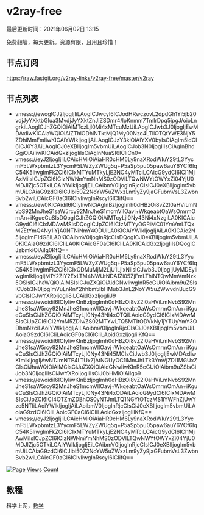 # v2ray-free
最后更新时间：2021年06月02日 13:15

免费翻墙，每天更新。资源有限，且用且珍惜！

## 节点订阅
https://raw.fastgit.org/v2ray-links/v2ray-free/master/v2ray

## 节点列表
- vmess://ewogICJ2IjogIjIiLAogICJwcyI6ICJodHRwczovL2dpdGh1Yi5jb20vdjJyYXktbGlua3MvdjJyYXktZnJlZSDmr4/lpKnmm7TmlrDpq5jpgJ/oioLngrkiLAogICJhZGQiOiAiMTczLjI0Mi4xMTcuMzUiLAogICJwb3J0IjogIjEwMDAxIiwKICAiaWQiOiAiZThlODhlNTktMjQ1My00Nzc4LTllOTQtYWE3NjY5ZDhiMmFmIiwKICAiYWlkIjogIjAiLAogICJzY3kiOiAiYXV0byIsCiAgIm5ldCI6ICJ0Y3AiLAogICJ0eXBlIjogIm5vbmUiLAogICJob3N0IjogIiIsCiAgInBhdGgiOiAiIiwKICAidGxzIjogIiIsCiAgInNuaSI6ICIiCn0=
- vmess://eyJ2IjogIjIiLCAicHMiOiAiaHR0cHM6Ly9naXRodWIuY29tL3YycmF5LWxpbmtzL3YycmF5LWZyZWUg5q+P5aSp5pu05paw6auY6YCf6IqC54K5IiwgImFkZCI6ICIxMTYuMTkyLjE2NC4yMTciLCAicG9ydCI6ICI1MjAxMiIsICJpZCI6ICIzNWNmYmNhMS0zODVlLTQwNWYtOWYxZi04YjU0MDJlZjc5OTkiLCAiYWlkIjogIjEiLCAibmV0IjogInRjcCIsICJ0eXBlIjogIm5vbmUiLCAiaG9zdCI6ICJlbi50Z2NoYW5uZWxzLm9yZy9jaGFubmVsL3ZwbnBvb2wiLCAicGF0aCI6ICIvIiwgInRscyI6ICIifQ==
- vmess://ew0KICAidiI6ICIyIiwNCiAgInBzIjogImh0dHBzOi8vZ2l0aHViLmNvbS92MnJheS1saW5rcy92MnJheS1mcmVlIOavj+WkqeabtOaWsOmrmOmAn+iKgueCuSIsDQogICJhZGQiOiAiMTcyLjI0Ny43Ni4xNzgiLA0KICAicG9ydCI6ICIxMDAwMSIsDQogICJpZCI6ICIzMTYyOGRiMC01YmVmLTQxM2EtYmQ4Ny1iYjA0NTNiNmY4ODUiLA0KICAiYWlkIjogIjAiLA0KICAic2N5IjogImF1dG8iLA0KICAibmV0IjogInRjcCIsDQogICJ0eXBlIjogIm5vbmUiLA0KICAiaG9zdCI6ICIiLA0KICAicGF0aCI6ICIiLA0KICAidGxzIjogIiIsDQogICJzbmkiOiAiIg0KfQ==
- vmess://eyJ2IjogIjIiLCAicHMiOiAiaHR0cHM6Ly9naXRodWIuY29tL3YycmF5LWxpbmtzL3YycmF5LWZyZWUg5q+P5aSp5pu05paw6auY6YCf6IqC54K5IiwgImFkZCI6ICIxODMuMjM2LjU1LjIxNiIsICJwb3J0IjogIjUyMDEyIiwgImlkIjogIjM1Y2ZiY2ExLTM4NWUtNDA1Zi05ZjFmLThiNTQwMmVmNzk5OSIsICJhaWQiOiAiMSIsICJuZXQiOiAidGNwIiwgInR5cGUiOiAibm9uZSIsICJob3N0IjogImVuLnRnY2hhbm5lbHMub3JnL2NoYW5uZWwvdnBucG9vbCIsICJwYXRoIjogIi8iLCAidGxzIjogIiJ9
- vmess://ewoidiI6ICIyIiwKInBzIjogImh0dHBzOi8vZ2l0aHViLmNvbS92MnJheS1saW5rcy92MnJheS1mcmVlIOavj+WkqeabtOaWsOmrmOmAn+iKgueCuSIsCiJhZGQiOiAiMTcyLjI0Ny43Ni4xOTQiLAoicG9ydCI6ICIxMDAwMSIsCiJpZCI6ICI2YmM5ZDIwZS02MTYwLTQ5MTItODVkNy1jYTUyYmY3ODhmNzciLAoiYWlkIjogIjAiLAoibmV0IjogInRjcCIsCiJ0eXBlIjogIm5vbmUiLAoiaG9zdCI6ICIiLAoicGF0aCI6ICIiLAoidGxzIjogIiIKfQ==
- vmess://ewoidiI6ICIyIiwKInBzIjogImh0dHBzOi8vZ2l0aHViLmNvbS92MnJheS1saW5rcy92MnJheS1mcmVlIOavj+WkqeabtOaWsOmrmOmAn+iKgueCuSIsCiJhZGQiOiAiMTcyLjI0Ny43Ni45MCIsCiJwb3J0IjogIjEwMDAxIiwKImlkIjogIjAwNTJmNTE4LTUxZjAtNGUyOC1iMmJhLTk3YmVjZDI1MGUxZCIsCiJhaWQiOiAiMCIsCiJuZXQiOiAidGNwIiwKInR5cGUiOiAibm9uZSIsCiJob3N0IjogIiIsCiJwYXRoIjogIiIsCiJ0bHMiOiAiIgp9
- vmess://ewoidiI6ICIyIiwKInBzIjogImh0dHBzOi8vZ2l0aHViLmNvbS92MnJheS1saW5rcy92MnJheS1mcmVlIOavj+WkqeabtOaWsOmrmOmAn+iKgueCuSIsCiJhZGQiOiAiMTcyLjI0Ny43Ni4xODAiLAoicG9ydCI6ICIxMDAwMSIsCiJpZCI6ICI4OTZmZDBhOS0yNTJmLTQ1NGYtOTczMS1iYWFhZjUwYzc5NTIiLAoiYWlkIjogIjAiLAoibmV0IjogInRjcCIsCiJ0eXBlIjogIm5vbmUiLAoiaG9zdCI6ICIiLAoicGF0aCI6ICIiLAoidGxzIjogIiIKfQ==
- vmess://eyJ2IjogIjIiLCAicHMiOiAiaHR0cHM6Ly9naXRodWIuY29tL3YycmF5LWxpbmtzL3YycmF5LWZyZWUg5q+P5aSp5pu05paw6auY6YCf6IqC54K5IiwgImFkZCI6ICIxMTYuMTkyLjE2NC4yMTciLCAicG9ydCI6ICI1MjAwMiIsICJpZCI6ICIzNWNmYmNhMS0zODVlLTQwNWYtOWYxZi04YjU0MDJlZjc5OTkiLCAiYWlkIjogIjEiLCAibmV0IjogInRjcCIsICJ0eXBlIjogIm5vbmUiLCAiaG9zdCI6ICJlbi50Z2NoYW5uZWxzLm9yZy9jaGFubmVsL3ZwbnBvb2wiLCAicGF0aCI6ICIvIiwgInRscyI6ICIifQ==

[![Page Views Count](https://badges.toozhao.com/badges/01F72MNX2FTQMF43CCJN7B2CWQ/green.svg)](https://badges.toozhao.com/stats/01F72MNX2FTQMF43CCJN7B2CWQ "Get your own page views count badge on badges.toozhao.com")

## 教程
科学上网，[教学](https://github.com/v2ray-links/v2ray-free/blob/master/jiaocheng.md)
